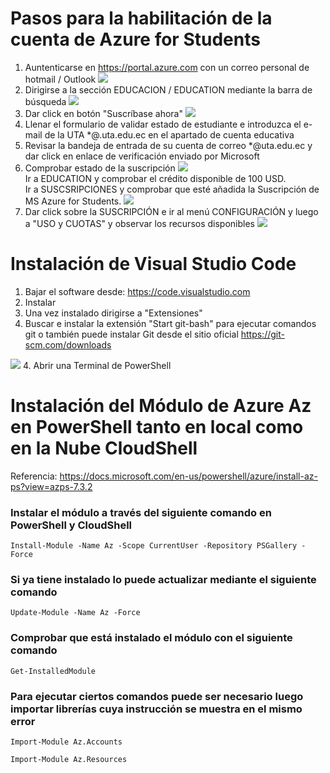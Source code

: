 # Pasos para la habilitación de la cuenta de Azure for Students

1. Auntenticarse en <https://portal.azure.com> con un correo personal de hotmail / Outlook    <image src="/Clase1/Imgs/Autenticacion.png">    
2. Dirigirse a la sección EDUCACION / EDUCATION mediante la barra de búsqueda    <image src="/Clase1/Imgs/Educa&Subs.png">    
3. Dar click en botón "Suscríbase ahora"    <image src="/Clase1/Imgs/SusAZStudents.png">    
4. Llenar el formulario de validar estado de estudiante e introduzca el e-mail de la UTA *@.uta.edu.ec en el apartado de cuenta educativa
5. Revisar la bandeja de entrada de su cuenta de correo *@uta.edu.ec y dar click en enlace de verificación enviado por Microsoft
6. Comprobar estado de la suscripción        <image src="/Clase1/Imgs/Educa&Subs.png">     
    Ir a EDUCATION y comprobar el crédito disponible de 100 USD.    
    Ir a SUSCSRIPCIONES y comprobar que esté añadida la Suscripción de MS Azure for Students.    <image src="/Clase1/Imgs/Suscripcion.png">
7. Dar click sobre la SUSCRIPCIÓN e ir al menú CONFIGURACIÓN y luego a "USO y CUOTAS" y observar los recursos disponibles    <image src="/Clase1/Imgs/UsoYCuota.png"> 

# Instalación de Visual Studio Code
1. Bajar el software desde: <https://code.visualstudio.com>
2. Instalar 
3. Una vez instalado dirigirse a "Extensiones"
3. Buscar e instalar la extensión "Start git-bash" para ejecutar comandos git o también puede instalar Git desde el sitio oficial <https://git-scm.com/downloads>    
<image src="/Clase1/Imgs/Git-bashExt.png">
4. Abrir una Terminal de PowerShell 

# Instalación del Módulo de Azure Az en PowerShell tanto en local como en la Nube CloudShell
Referencia: <https://docs.microsoft.com/en-us/powershell/azure/install-az-ps?view=azps-7.3.2>
### Instalar el módulo a través del siguiente comando en PowerShell y CloudShell
```
Install-Module -Name Az -Scope CurrentUser -Repository PSGallery -Force
```
### Si ya tiene instalado lo puede actualizar mediante el siguiente comando
```
Update-Module -Name Az -Force
```
### Comprobar que está instalado el módulo con el siguiente comando
```
Get-InstalledModule
```
### Para ejecutar ciertos comandos puede ser necesario luego importar librerías cuya instrucción se muestra en el mismo error
```
Import-Module Az.Accounts
```
```
Import-Module Az.Resources
```